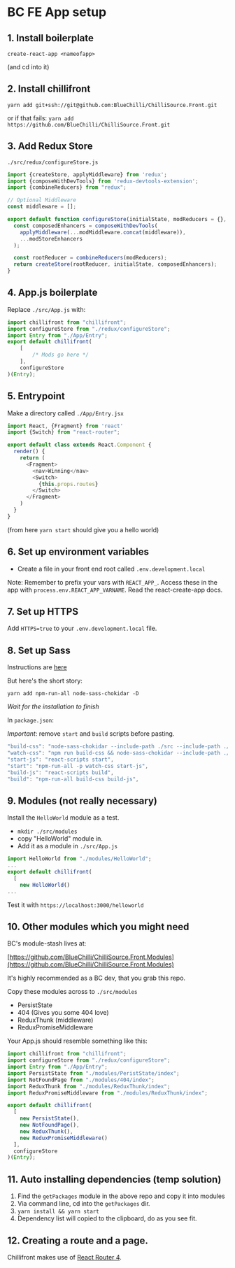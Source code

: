 # BC FE App setup

## 1. Install boilerplate

`create-react-app <nameofapp>`

(and cd into it)

## 2. Install chillifront

`yarn add git+ssh://git@github.com:BlueChilli/ChilliSource.Front.git`

or if that fails:
`yarn add https://github.com/BlueChilli/ChilliSource.Front.git`

## 3. Add Redux Store


`./src/redux/configureStore.js`

```js
import {createStore, applyMiddleware} from 'redux';
import {composeWithDevTools} from 'redux-devtools-extension';
import {combineReducers} from "redux";

// Optional Middleware
const middleware = [];

export default function configureStore(initialState, modReducers = {}, modMiddleware = [], modStoreEnhancers = []) {
  const composedEnhancers = composeWithDevTools(
    applyMiddleware(...modMiddleware.concat(middleware)),
    ...modStoreEnhancers
  );

  const rootReducer = combineReducers(modReducers);
  return createStore(rootReducer, initialState, composedEnhancers);
}
```


## 4. App.js boilerplate

Replace `./src/App.js` with:

```js
import chillifront from "chillifront";
import configureStore from "./redux/configureStore";
import Entry from "./App/Entry";
export default chillifront(
    [
        /* Mods go here */
    ],
    configureStore
)(Entry);

``` 

## 5. Entrypoint

Make a directory called `./App/Entry.jsx`

```js
import React, {Fragment} from 'react'
import {Switch} from "react-router";

export default class extends React.Component {
  render() {
    return (
      <Fragment>
        <nav>Winning</nav>
        <Switch>
          {this.props.routes}
        </Switch>
      </Fragment>
    )
  }
}
```

(from here `yarn start` should give you a hello world)

## 6. Set up environment variables

* Create a file in your front end root called `.env.development.local`

Note: Remember to prefix your vars with `REACT_APP_`. Access these in the app with `process.env.REACT_APP_VARNAME`. Read the react-create-app docs.

## 7. Set up HTTPS

Add `HTTPS=true` to your `.env.development.local` file.

## 8. Set up Sass

Instructions are [here](https://github.com/facebookincubator/create-react-app/blob/master/packages/react-scripts/template/README.md#adding-a-css-preprocessor-sass-less-etc)

But here's the short story:

```ssh
yarn add npm-run-all node-sass-chokidar -D
```

*Wait for the installation to finish*

In `package.json`:

*Important*: remove `start` and `build` scripts before pasting. 

```js
"build-css": "node-sass-chokidar --include-path ./src --include-path ./node_modules src/ -o src/",
"watch-css": "npm run build-css && node-sass-chokidar --include-path ./src --include-path ./node_modules src/ -o src/ --watch --recursive",
"start-js": "react-scripts start",
"start": "npm-run-all -p watch-css start-js",
"build-js": "react-scripts build",
"build": "npm-run-all build-css build-js",
```

## 9. Modules (not really necessary)

Install the `HelloWorld` module as a test.

* `mkdir ./src/modules`
* copy "HelloWorld" module in.
* Add it as a module in `./src/App.js`

```js
import HelloWorld from "./modules/HelloWorld";
...
export default chillifront(
  [
    new HelloWorld()
...
```

Test it with `https://localhost:3000/helloworld`

## 10. Other modules which you might need

BC's module-stash lives at:

[https://github.com/BlueChilli/ChilliSource.Front.Modules](https://github.com/BlueChilli/ChilliSource.Front.Modules)

It's highly recommended as a BC dev, that you grab this repo.

Copy these modules across to `./src/modules`

* PersistState 
* 404 (Gives you some 404 love)
* ReduxThunk (middleware)
* ReduxPromiseMiddleware

Your App.js should resemble something like this:

```js
import chillifront from "chillifront";
import configureStore from "./redux/configureStore";
import Entry from "./App/Entry";
import PersistState from "./modules/PeristState/index";
import NotFoundPage from "./modules/404/index";
import ReduxThunk from "./modules/ReduxThunk/index";
import ReduxPromiseMiddleware from "./modules/ReduxThunk/index";

export default chillifront(
  [
    new PersistState(),
    new NotFoundPage(),
    new ReduxThunk(),
    new ReduxPromiseMiddleware()
  ],
  configureStore
)(Entry);
```

## 11. Auto installing dependencies (temp solution)

1. Find the `getPackages` module in the above repo and copy it into modules
2. Via command line, cd into the `getPackages` dir. 
3. `yarn install && yarn start`
4. Dependency list will copied to the clipboard, do as you see fit.

## 12. Creating a route and a page.

Chillifront makes use of [React Router 4](https://reacttraining.com/react-router/).






